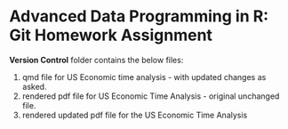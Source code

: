 # Advanced Data Programming in R: Git Homework Assignment 

**Version Control** folder contains the below files:

  1. qmd file for US Economic time analysis - with updated changes as asked.
  2. rendered pdf file for US Economic Time Analysis - original unchanged file.
  3. rendered updated pdf file for the US Economic Time Analysis 
